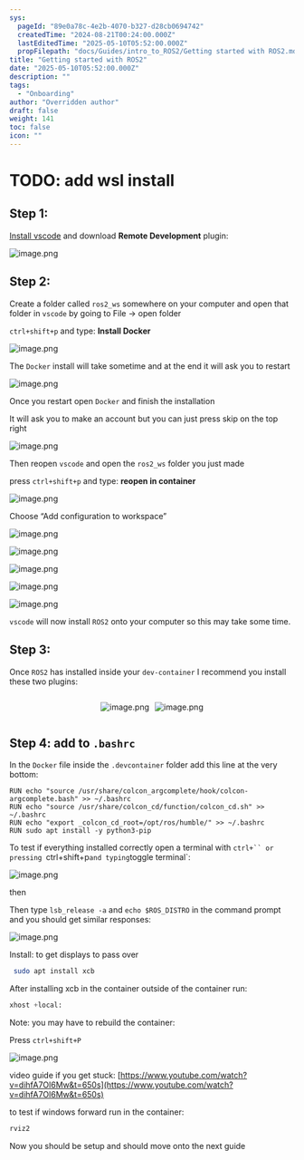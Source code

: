 ```yaml
---
sys:
  pageId: "89e0a78c-4e2b-4070-b327-d28cb0694742"
  createdTime: "2024-08-21T00:24:00.000Z"
  lastEditedTime: "2025-05-10T05:52:00.000Z"
  propFilepath: "docs/Guides/intro_to_ROS2/Getting started with ROS2.md"
title: "Getting started with ROS2"
date: "2025-05-10T05:52:00.000Z"
description: ""
tags:
  - "Onboarding"
author: "Overridden author"
draft: false
weight: 141
toc: false
icon: ""
---
```


# TODO: add wsl install

## Step 1:

[Install vscode](https://code.visualstudio.com/download) and download **Remote Development** plugin:

![image.png](https://prod-files-secure.s3.us-west-2.amazonaws.com/d518164a-d88e-44d1-a4ee-3adb3bd8bce0/efb52993-1881-4a40-b95e-6f020334f022/image.png?X-Amz-Algorithm=AWS4-HMAC-SHA256&X-Amz-Content-Sha256=UNSIGNED-PAYLOAD&X-Amz-Credential=ASIAZI2LB46674JX724B%2F20250515%2Fus-west-2%2Fs3%2Faws4_request&X-Amz-Date=20250515T061315Z&X-Amz-Expires=3600&X-Amz-Security-Token=IQoJb3JpZ2luX2VjEG4aCXVzLXdlc3QtMiJGMEQCIEqcYVpVDb6BihNdB6D3fHgYBUSj9MmFW1a1%2FPeBbe8oAiAqk%2FT8YXdM47fvF7OD8ylu3eFEos%2FG10eIyeF5z8Y06yr%2FAwgnEAAaDDYzNzQyMzE4MzgwNSIMNH%2FJ%2BcO%2Fv7lvR8NGKtwDpU6q5tz9NFJsWK76tzEnXGOuYZUmmR6p02M1THT9KdfxMkvj3tmL%2BJ6%2FX46NWn3fEH1%2FSIqgLMCKqZEGXd9VQ80xM7RRjD%2Fn%2FS0HGBNxYAH8qE1EiFRthiw8q6VD7%2BlJGIqWzNa1BK9DCXa1I8ijHuhhI7mYTbbMAwW5OfEGFb8SDik0qwXpM%2F1WHadKLx6g2xkCel4Rqv9J0YvD%2FLYA9Wh57hW9JrcaAUjf6HXMeOrwjlsTlXdH1PbPvZ%2F72jAbgXnKkMXzSp3SKBXfV1HJeTF66OYB4IpugynLO3PUfTqvY7mbyJWpR0fBuE%2BWnwmOdgi%2FZSeLDdbpGZdCTKnrSIgdx9QJSg25DtnSM88gD%2Fvzu83JUnzoSIelbJ3Zd%2ByrMWxEWfJU%2FMJALeUBuJvAMbCBcehkEtM01N7MtYGdGx5WoxGIwlZmZJYoXaGNlWwJlJ92EydDoTKU4K7%2BDBB6PlxS0O1dzaOl7WAtqUOqDbOP%2BROLox0%2B9egYMxVvy91Ic5R%2B2NLIPDgEHFUqgG%2FOYy637rrTq%2FJcG54BzdmMtrDUpzTQcYxMRlsUiANLC57Okbx05sOmUrlAbqSAVuDKLP6TQ6nJGAsHY0RsVIfR%2FLTzvNq%2BnCmR8dYHGesw8ISWwQY6pgE3BxA3HoFz6DrR%2FwoxnK9gclkTJKqecRplwySpfv8%2BgzMHIKOurQ8s6S4EYkf8sKC2I7GfXNQbgMT%2B%2Bs9FkzPwiyRRWXMSG9Jlphr0pBy%2BxT%2B%2FqkJBOrZk6bcocJsxp3oMbyYVYeAU7cwS2%2FGNPJnAUWXCEC%2B6od4Edkt35WkQyQAVlRHwx6cOv1VQN5sZvUZm%2FUUEjeYpBWyrLcD6VRU8j5yHR0ue&X-Amz-Signature=85a5c75eca08a75fd1f08d72dd029ae2d2e13f0c9a0160b531666fc8335d8f87&X-Amz-SignedHeaders=host&x-id=GetObject)

## Step 2:

Create a folder called `ros2_ws` somewhere on your computer and open that folder in `vscode` by going to File → open folder 

`ctrl+shift+p` and type: **Install Docker**

![image.png](https://prod-files-secure.s3.us-west-2.amazonaws.com/d518164a-d88e-44d1-a4ee-3adb3bd8bce0/2269dc0e-1cd5-47ff-bceb-c04ad9b2eab0/image.png?X-Amz-Algorithm=AWS4-HMAC-SHA256&X-Amz-Content-Sha256=UNSIGNED-PAYLOAD&X-Amz-Credential=ASIAZI2LB46674JX724B%2F20250515%2Fus-west-2%2Fs3%2Faws4_request&X-Amz-Date=20250515T061315Z&X-Amz-Expires=3600&X-Amz-Security-Token=IQoJb3JpZ2luX2VjEG4aCXVzLXdlc3QtMiJGMEQCIEqcYVpVDb6BihNdB6D3fHgYBUSj9MmFW1a1%2FPeBbe8oAiAqk%2FT8YXdM47fvF7OD8ylu3eFEos%2FG10eIyeF5z8Y06yr%2FAwgnEAAaDDYzNzQyMzE4MzgwNSIMNH%2FJ%2BcO%2Fv7lvR8NGKtwDpU6q5tz9NFJsWK76tzEnXGOuYZUmmR6p02M1THT9KdfxMkvj3tmL%2BJ6%2FX46NWn3fEH1%2FSIqgLMCKqZEGXd9VQ80xM7RRjD%2Fn%2FS0HGBNxYAH8qE1EiFRthiw8q6VD7%2BlJGIqWzNa1BK9DCXa1I8ijHuhhI7mYTbbMAwW5OfEGFb8SDik0qwXpM%2F1WHadKLx6g2xkCel4Rqv9J0YvD%2FLYA9Wh57hW9JrcaAUjf6HXMeOrwjlsTlXdH1PbPvZ%2F72jAbgXnKkMXzSp3SKBXfV1HJeTF66OYB4IpugynLO3PUfTqvY7mbyJWpR0fBuE%2BWnwmOdgi%2FZSeLDdbpGZdCTKnrSIgdx9QJSg25DtnSM88gD%2Fvzu83JUnzoSIelbJ3Zd%2ByrMWxEWfJU%2FMJALeUBuJvAMbCBcehkEtM01N7MtYGdGx5WoxGIwlZmZJYoXaGNlWwJlJ92EydDoTKU4K7%2BDBB6PlxS0O1dzaOl7WAtqUOqDbOP%2BROLox0%2B9egYMxVvy91Ic5R%2B2NLIPDgEHFUqgG%2FOYy637rrTq%2FJcG54BzdmMtrDUpzTQcYxMRlsUiANLC57Okbx05sOmUrlAbqSAVuDKLP6TQ6nJGAsHY0RsVIfR%2FLTzvNq%2BnCmR8dYHGesw8ISWwQY6pgE3BxA3HoFz6DrR%2FwoxnK9gclkTJKqecRplwySpfv8%2BgzMHIKOurQ8s6S4EYkf8sKC2I7GfXNQbgMT%2B%2Bs9FkzPwiyRRWXMSG9Jlphr0pBy%2BxT%2B%2FqkJBOrZk6bcocJsxp3oMbyYVYeAU7cwS2%2FGNPJnAUWXCEC%2B6od4Edkt35WkQyQAVlRHwx6cOv1VQN5sZvUZm%2FUUEjeYpBWyrLcD6VRU8j5yHR0ue&X-Amz-Signature=9713361f62a7ee7503a3cda2e07f779c947fce369d071cccda34b7c0ae5623ad&X-Amz-SignedHeaders=host&x-id=GetObject)

The `Docker` install will take sometime and at the end it will ask you to restart

![image.png](https://prod-files-secure.s3.us-west-2.amazonaws.com/d518164a-d88e-44d1-a4ee-3adb3bd8bce0/ed233f78-be33-4b1f-b89c-9c346c0e961e/image.png?X-Amz-Algorithm=AWS4-HMAC-SHA256&X-Amz-Content-Sha256=UNSIGNED-PAYLOAD&X-Amz-Credential=ASIAZI2LB46674JX724B%2F20250515%2Fus-west-2%2Fs3%2Faws4_request&X-Amz-Date=20250515T061315Z&X-Amz-Expires=3600&X-Amz-Security-Token=IQoJb3JpZ2luX2VjEG4aCXVzLXdlc3QtMiJGMEQCIEqcYVpVDb6BihNdB6D3fHgYBUSj9MmFW1a1%2FPeBbe8oAiAqk%2FT8YXdM47fvF7OD8ylu3eFEos%2FG10eIyeF5z8Y06yr%2FAwgnEAAaDDYzNzQyMzE4MzgwNSIMNH%2FJ%2BcO%2Fv7lvR8NGKtwDpU6q5tz9NFJsWK76tzEnXGOuYZUmmR6p02M1THT9KdfxMkvj3tmL%2BJ6%2FX46NWn3fEH1%2FSIqgLMCKqZEGXd9VQ80xM7RRjD%2Fn%2FS0HGBNxYAH8qE1EiFRthiw8q6VD7%2BlJGIqWzNa1BK9DCXa1I8ijHuhhI7mYTbbMAwW5OfEGFb8SDik0qwXpM%2F1WHadKLx6g2xkCel4Rqv9J0YvD%2FLYA9Wh57hW9JrcaAUjf6HXMeOrwjlsTlXdH1PbPvZ%2F72jAbgXnKkMXzSp3SKBXfV1HJeTF66OYB4IpugynLO3PUfTqvY7mbyJWpR0fBuE%2BWnwmOdgi%2FZSeLDdbpGZdCTKnrSIgdx9QJSg25DtnSM88gD%2Fvzu83JUnzoSIelbJ3Zd%2ByrMWxEWfJU%2FMJALeUBuJvAMbCBcehkEtM01N7MtYGdGx5WoxGIwlZmZJYoXaGNlWwJlJ92EydDoTKU4K7%2BDBB6PlxS0O1dzaOl7WAtqUOqDbOP%2BROLox0%2B9egYMxVvy91Ic5R%2B2NLIPDgEHFUqgG%2FOYy637rrTq%2FJcG54BzdmMtrDUpzTQcYxMRlsUiANLC57Okbx05sOmUrlAbqSAVuDKLP6TQ6nJGAsHY0RsVIfR%2FLTzvNq%2BnCmR8dYHGesw8ISWwQY6pgE3BxA3HoFz6DrR%2FwoxnK9gclkTJKqecRplwySpfv8%2BgzMHIKOurQ8s6S4EYkf8sKC2I7GfXNQbgMT%2B%2Bs9FkzPwiyRRWXMSG9Jlphr0pBy%2BxT%2B%2FqkJBOrZk6bcocJsxp3oMbyYVYeAU7cwS2%2FGNPJnAUWXCEC%2B6od4Edkt35WkQyQAVlRHwx6cOv1VQN5sZvUZm%2FUUEjeYpBWyrLcD6VRU8j5yHR0ue&X-Amz-Signature=75f9a0f2903b01764b01d69f990259606f4e16e33cffda6c93997c8646d3a83e&X-Amz-SignedHeaders=host&x-id=GetObject)

Once you restart open `Docker` and finish the installation

It will ask you to make an account but you can just press skip on the top right

![image.png](https://prod-files-secure.s3.us-west-2.amazonaws.com/d518164a-d88e-44d1-a4ee-3adb3bd8bce0/21010ad9-1659-4fd9-9f59-9932a09b2a3d/image.png?X-Amz-Algorithm=AWS4-HMAC-SHA256&X-Amz-Content-Sha256=UNSIGNED-PAYLOAD&X-Amz-Credential=ASIAZI2LB46674JX724B%2F20250515%2Fus-west-2%2Fs3%2Faws4_request&X-Amz-Date=20250515T061315Z&X-Amz-Expires=3600&X-Amz-Security-Token=IQoJb3JpZ2luX2VjEG4aCXVzLXdlc3QtMiJGMEQCIEqcYVpVDb6BihNdB6D3fHgYBUSj9MmFW1a1%2FPeBbe8oAiAqk%2FT8YXdM47fvF7OD8ylu3eFEos%2FG10eIyeF5z8Y06yr%2FAwgnEAAaDDYzNzQyMzE4MzgwNSIMNH%2FJ%2BcO%2Fv7lvR8NGKtwDpU6q5tz9NFJsWK76tzEnXGOuYZUmmR6p02M1THT9KdfxMkvj3tmL%2BJ6%2FX46NWn3fEH1%2FSIqgLMCKqZEGXd9VQ80xM7RRjD%2Fn%2FS0HGBNxYAH8qE1EiFRthiw8q6VD7%2BlJGIqWzNa1BK9DCXa1I8ijHuhhI7mYTbbMAwW5OfEGFb8SDik0qwXpM%2F1WHadKLx6g2xkCel4Rqv9J0YvD%2FLYA9Wh57hW9JrcaAUjf6HXMeOrwjlsTlXdH1PbPvZ%2F72jAbgXnKkMXzSp3SKBXfV1HJeTF66OYB4IpugynLO3PUfTqvY7mbyJWpR0fBuE%2BWnwmOdgi%2FZSeLDdbpGZdCTKnrSIgdx9QJSg25DtnSM88gD%2Fvzu83JUnzoSIelbJ3Zd%2ByrMWxEWfJU%2FMJALeUBuJvAMbCBcehkEtM01N7MtYGdGx5WoxGIwlZmZJYoXaGNlWwJlJ92EydDoTKU4K7%2BDBB6PlxS0O1dzaOl7WAtqUOqDbOP%2BROLox0%2B9egYMxVvy91Ic5R%2B2NLIPDgEHFUqgG%2FOYy637rrTq%2FJcG54BzdmMtrDUpzTQcYxMRlsUiANLC57Okbx05sOmUrlAbqSAVuDKLP6TQ6nJGAsHY0RsVIfR%2FLTzvNq%2BnCmR8dYHGesw8ISWwQY6pgE3BxA3HoFz6DrR%2FwoxnK9gclkTJKqecRplwySpfv8%2BgzMHIKOurQ8s6S4EYkf8sKC2I7GfXNQbgMT%2B%2Bs9FkzPwiyRRWXMSG9Jlphr0pBy%2BxT%2B%2FqkJBOrZk6bcocJsxp3oMbyYVYeAU7cwS2%2FGNPJnAUWXCEC%2B6od4Edkt35WkQyQAVlRHwx6cOv1VQN5sZvUZm%2FUUEjeYpBWyrLcD6VRU8j5yHR0ue&X-Amz-Signature=6adbd5b36b96f8159bc0fa444c1d536c01a23b421ede567a4101a35f61e00f71&X-Amz-SignedHeaders=host&x-id=GetObject)

Then reopen `vscode` and open the `ros2_ws` folder you just made

press `ctrl+shift+p` and type: **reopen in container**

![image.png](https://prod-files-secure.s3.us-west-2.amazonaws.com/d518164a-d88e-44d1-a4ee-3adb3bd8bce0/4e93b8c2-41ad-488c-8095-c74205196118/image.png?X-Amz-Algorithm=AWS4-HMAC-SHA256&X-Amz-Content-Sha256=UNSIGNED-PAYLOAD&X-Amz-Credential=ASIAZI2LB46674JX724B%2F20250515%2Fus-west-2%2Fs3%2Faws4_request&X-Amz-Date=20250515T061315Z&X-Amz-Expires=3600&X-Amz-Security-Token=IQoJb3JpZ2luX2VjEG4aCXVzLXdlc3QtMiJGMEQCIEqcYVpVDb6BihNdB6D3fHgYBUSj9MmFW1a1%2FPeBbe8oAiAqk%2FT8YXdM47fvF7OD8ylu3eFEos%2FG10eIyeF5z8Y06yr%2FAwgnEAAaDDYzNzQyMzE4MzgwNSIMNH%2FJ%2BcO%2Fv7lvR8NGKtwDpU6q5tz9NFJsWK76tzEnXGOuYZUmmR6p02M1THT9KdfxMkvj3tmL%2BJ6%2FX46NWn3fEH1%2FSIqgLMCKqZEGXd9VQ80xM7RRjD%2Fn%2FS0HGBNxYAH8qE1EiFRthiw8q6VD7%2BlJGIqWzNa1BK9DCXa1I8ijHuhhI7mYTbbMAwW5OfEGFb8SDik0qwXpM%2F1WHadKLx6g2xkCel4Rqv9J0YvD%2FLYA9Wh57hW9JrcaAUjf6HXMeOrwjlsTlXdH1PbPvZ%2F72jAbgXnKkMXzSp3SKBXfV1HJeTF66OYB4IpugynLO3PUfTqvY7mbyJWpR0fBuE%2BWnwmOdgi%2FZSeLDdbpGZdCTKnrSIgdx9QJSg25DtnSM88gD%2Fvzu83JUnzoSIelbJ3Zd%2ByrMWxEWfJU%2FMJALeUBuJvAMbCBcehkEtM01N7MtYGdGx5WoxGIwlZmZJYoXaGNlWwJlJ92EydDoTKU4K7%2BDBB6PlxS0O1dzaOl7WAtqUOqDbOP%2BROLox0%2B9egYMxVvy91Ic5R%2B2NLIPDgEHFUqgG%2FOYy637rrTq%2FJcG54BzdmMtrDUpzTQcYxMRlsUiANLC57Okbx05sOmUrlAbqSAVuDKLP6TQ6nJGAsHY0RsVIfR%2FLTzvNq%2BnCmR8dYHGesw8ISWwQY6pgE3BxA3HoFz6DrR%2FwoxnK9gclkTJKqecRplwySpfv8%2BgzMHIKOurQ8s6S4EYkf8sKC2I7GfXNQbgMT%2B%2Bs9FkzPwiyRRWXMSG9Jlphr0pBy%2BxT%2B%2FqkJBOrZk6bcocJsxp3oMbyYVYeAU7cwS2%2FGNPJnAUWXCEC%2B6od4Edkt35WkQyQAVlRHwx6cOv1VQN5sZvUZm%2FUUEjeYpBWyrLcD6VRU8j5yHR0ue&X-Amz-Signature=ff5b7bb035fbb6a608aa275291547961c9fa0df024da6596a95da3be0f6ca3b8&X-Amz-SignedHeaders=host&x-id=GetObject)

Choose “Add configuration to workspace”

![image.png](https://prod-files-secure.s3.us-west-2.amazonaws.com/d518164a-d88e-44d1-a4ee-3adb3bd8bce0/9560b282-5060-4989-ba37-97e7b2c22476/image.png?X-Amz-Algorithm=AWS4-HMAC-SHA256&X-Amz-Content-Sha256=UNSIGNED-PAYLOAD&X-Amz-Credential=ASIAZI2LB46674JX724B%2F20250515%2Fus-west-2%2Fs3%2Faws4_request&X-Amz-Date=20250515T061315Z&X-Amz-Expires=3600&X-Amz-Security-Token=IQoJb3JpZ2luX2VjEG4aCXVzLXdlc3QtMiJGMEQCIEqcYVpVDb6BihNdB6D3fHgYBUSj9MmFW1a1%2FPeBbe8oAiAqk%2FT8YXdM47fvF7OD8ylu3eFEos%2FG10eIyeF5z8Y06yr%2FAwgnEAAaDDYzNzQyMzE4MzgwNSIMNH%2FJ%2BcO%2Fv7lvR8NGKtwDpU6q5tz9NFJsWK76tzEnXGOuYZUmmR6p02M1THT9KdfxMkvj3tmL%2BJ6%2FX46NWn3fEH1%2FSIqgLMCKqZEGXd9VQ80xM7RRjD%2Fn%2FS0HGBNxYAH8qE1EiFRthiw8q6VD7%2BlJGIqWzNa1BK9DCXa1I8ijHuhhI7mYTbbMAwW5OfEGFb8SDik0qwXpM%2F1WHadKLx6g2xkCel4Rqv9J0YvD%2FLYA9Wh57hW9JrcaAUjf6HXMeOrwjlsTlXdH1PbPvZ%2F72jAbgXnKkMXzSp3SKBXfV1HJeTF66OYB4IpugynLO3PUfTqvY7mbyJWpR0fBuE%2BWnwmOdgi%2FZSeLDdbpGZdCTKnrSIgdx9QJSg25DtnSM88gD%2Fvzu83JUnzoSIelbJ3Zd%2ByrMWxEWfJU%2FMJALeUBuJvAMbCBcehkEtM01N7MtYGdGx5WoxGIwlZmZJYoXaGNlWwJlJ92EydDoTKU4K7%2BDBB6PlxS0O1dzaOl7WAtqUOqDbOP%2BROLox0%2B9egYMxVvy91Ic5R%2B2NLIPDgEHFUqgG%2FOYy637rrTq%2FJcG54BzdmMtrDUpzTQcYxMRlsUiANLC57Okbx05sOmUrlAbqSAVuDKLP6TQ6nJGAsHY0RsVIfR%2FLTzvNq%2BnCmR8dYHGesw8ISWwQY6pgE3BxA3HoFz6DrR%2FwoxnK9gclkTJKqecRplwySpfv8%2BgzMHIKOurQ8s6S4EYkf8sKC2I7GfXNQbgMT%2B%2Bs9FkzPwiyRRWXMSG9Jlphr0pBy%2BxT%2B%2FqkJBOrZk6bcocJsxp3oMbyYVYeAU7cwS2%2FGNPJnAUWXCEC%2B6od4Edkt35WkQyQAVlRHwx6cOv1VQN5sZvUZm%2FUUEjeYpBWyrLcD6VRU8j5yHR0ue&X-Amz-Signature=4231da783076a1be54c71089a1db2bdad119ff534f5e2978ab131f9351c6eb12&X-Amz-SignedHeaders=host&x-id=GetObject)

![image.png](https://prod-files-secure.s3.us-west-2.amazonaws.com/d518164a-d88e-44d1-a4ee-3adb3bd8bce0/2ee63f81-886b-48e8-a553-dc6e5eac99e4/image.png?X-Amz-Algorithm=AWS4-HMAC-SHA256&X-Amz-Content-Sha256=UNSIGNED-PAYLOAD&X-Amz-Credential=ASIAZI2LB46674JX724B%2F20250515%2Fus-west-2%2Fs3%2Faws4_request&X-Amz-Date=20250515T061315Z&X-Amz-Expires=3600&X-Amz-Security-Token=IQoJb3JpZ2luX2VjEG4aCXVzLXdlc3QtMiJGMEQCIEqcYVpVDb6BihNdB6D3fHgYBUSj9MmFW1a1%2FPeBbe8oAiAqk%2FT8YXdM47fvF7OD8ylu3eFEos%2FG10eIyeF5z8Y06yr%2FAwgnEAAaDDYzNzQyMzE4MzgwNSIMNH%2FJ%2BcO%2Fv7lvR8NGKtwDpU6q5tz9NFJsWK76tzEnXGOuYZUmmR6p02M1THT9KdfxMkvj3tmL%2BJ6%2FX46NWn3fEH1%2FSIqgLMCKqZEGXd9VQ80xM7RRjD%2Fn%2FS0HGBNxYAH8qE1EiFRthiw8q6VD7%2BlJGIqWzNa1BK9DCXa1I8ijHuhhI7mYTbbMAwW5OfEGFb8SDik0qwXpM%2F1WHadKLx6g2xkCel4Rqv9J0YvD%2FLYA9Wh57hW9JrcaAUjf6HXMeOrwjlsTlXdH1PbPvZ%2F72jAbgXnKkMXzSp3SKBXfV1HJeTF66OYB4IpugynLO3PUfTqvY7mbyJWpR0fBuE%2BWnwmOdgi%2FZSeLDdbpGZdCTKnrSIgdx9QJSg25DtnSM88gD%2Fvzu83JUnzoSIelbJ3Zd%2ByrMWxEWfJU%2FMJALeUBuJvAMbCBcehkEtM01N7MtYGdGx5WoxGIwlZmZJYoXaGNlWwJlJ92EydDoTKU4K7%2BDBB6PlxS0O1dzaOl7WAtqUOqDbOP%2BROLox0%2B9egYMxVvy91Ic5R%2B2NLIPDgEHFUqgG%2FOYy637rrTq%2FJcG54BzdmMtrDUpzTQcYxMRlsUiANLC57Okbx05sOmUrlAbqSAVuDKLP6TQ6nJGAsHY0RsVIfR%2FLTzvNq%2BnCmR8dYHGesw8ISWwQY6pgE3BxA3HoFz6DrR%2FwoxnK9gclkTJKqecRplwySpfv8%2BgzMHIKOurQ8s6S4EYkf8sKC2I7GfXNQbgMT%2B%2Bs9FkzPwiyRRWXMSG9Jlphr0pBy%2BxT%2B%2FqkJBOrZk6bcocJsxp3oMbyYVYeAU7cwS2%2FGNPJnAUWXCEC%2B6od4Edkt35WkQyQAVlRHwx6cOv1VQN5sZvUZm%2FUUEjeYpBWyrLcD6VRU8j5yHR0ue&X-Amz-Signature=896a94215346b52d743e02b968ed3ef6ff47a2ef1931e7fe57c560670f4e1066&X-Amz-SignedHeaders=host&x-id=GetObject)

![image.png](https://prod-files-secure.s3.us-west-2.amazonaws.com/d518164a-d88e-44d1-a4ee-3adb3bd8bce0/ae1580b2-b048-407e-aed9-b584224a7a04/image.png?X-Amz-Algorithm=AWS4-HMAC-SHA256&X-Amz-Content-Sha256=UNSIGNED-PAYLOAD&X-Amz-Credential=ASIAZI2LB46674JX724B%2F20250515%2Fus-west-2%2Fs3%2Faws4_request&X-Amz-Date=20250515T061315Z&X-Amz-Expires=3600&X-Amz-Security-Token=IQoJb3JpZ2luX2VjEG4aCXVzLXdlc3QtMiJGMEQCIEqcYVpVDb6BihNdB6D3fHgYBUSj9MmFW1a1%2FPeBbe8oAiAqk%2FT8YXdM47fvF7OD8ylu3eFEos%2FG10eIyeF5z8Y06yr%2FAwgnEAAaDDYzNzQyMzE4MzgwNSIMNH%2FJ%2BcO%2Fv7lvR8NGKtwDpU6q5tz9NFJsWK76tzEnXGOuYZUmmR6p02M1THT9KdfxMkvj3tmL%2BJ6%2FX46NWn3fEH1%2FSIqgLMCKqZEGXd9VQ80xM7RRjD%2Fn%2FS0HGBNxYAH8qE1EiFRthiw8q6VD7%2BlJGIqWzNa1BK9DCXa1I8ijHuhhI7mYTbbMAwW5OfEGFb8SDik0qwXpM%2F1WHadKLx6g2xkCel4Rqv9J0YvD%2FLYA9Wh57hW9JrcaAUjf6HXMeOrwjlsTlXdH1PbPvZ%2F72jAbgXnKkMXzSp3SKBXfV1HJeTF66OYB4IpugynLO3PUfTqvY7mbyJWpR0fBuE%2BWnwmOdgi%2FZSeLDdbpGZdCTKnrSIgdx9QJSg25DtnSM88gD%2Fvzu83JUnzoSIelbJ3Zd%2ByrMWxEWfJU%2FMJALeUBuJvAMbCBcehkEtM01N7MtYGdGx5WoxGIwlZmZJYoXaGNlWwJlJ92EydDoTKU4K7%2BDBB6PlxS0O1dzaOl7WAtqUOqDbOP%2BROLox0%2B9egYMxVvy91Ic5R%2B2NLIPDgEHFUqgG%2FOYy637rrTq%2FJcG54BzdmMtrDUpzTQcYxMRlsUiANLC57Okbx05sOmUrlAbqSAVuDKLP6TQ6nJGAsHY0RsVIfR%2FLTzvNq%2BnCmR8dYHGesw8ISWwQY6pgE3BxA3HoFz6DrR%2FwoxnK9gclkTJKqecRplwySpfv8%2BgzMHIKOurQ8s6S4EYkf8sKC2I7GfXNQbgMT%2B%2Bs9FkzPwiyRRWXMSG9Jlphr0pBy%2BxT%2B%2FqkJBOrZk6bcocJsxp3oMbyYVYeAU7cwS2%2FGNPJnAUWXCEC%2B6od4Edkt35WkQyQAVlRHwx6cOv1VQN5sZvUZm%2FUUEjeYpBWyrLcD6VRU8j5yHR0ue&X-Amz-Signature=1533b77877b396bed35545f07464c710134214819fb4ce4859b438b780427e39&X-Amz-SignedHeaders=host&x-id=GetObject)

![image.png](https://prod-files-secure.s3.us-west-2.amazonaws.com/d518164a-d88e-44d1-a4ee-3adb3bd8bce0/53255b28-f75e-430f-b9e3-c0ac8577e42b/image.png?X-Amz-Algorithm=AWS4-HMAC-SHA256&X-Amz-Content-Sha256=UNSIGNED-PAYLOAD&X-Amz-Credential=ASIAZI2LB46674JX724B%2F20250515%2Fus-west-2%2Fs3%2Faws4_request&X-Amz-Date=20250515T061315Z&X-Amz-Expires=3600&X-Amz-Security-Token=IQoJb3JpZ2luX2VjEG4aCXVzLXdlc3QtMiJGMEQCIEqcYVpVDb6BihNdB6D3fHgYBUSj9MmFW1a1%2FPeBbe8oAiAqk%2FT8YXdM47fvF7OD8ylu3eFEos%2FG10eIyeF5z8Y06yr%2FAwgnEAAaDDYzNzQyMzE4MzgwNSIMNH%2FJ%2BcO%2Fv7lvR8NGKtwDpU6q5tz9NFJsWK76tzEnXGOuYZUmmR6p02M1THT9KdfxMkvj3tmL%2BJ6%2FX46NWn3fEH1%2FSIqgLMCKqZEGXd9VQ80xM7RRjD%2Fn%2FS0HGBNxYAH8qE1EiFRthiw8q6VD7%2BlJGIqWzNa1BK9DCXa1I8ijHuhhI7mYTbbMAwW5OfEGFb8SDik0qwXpM%2F1WHadKLx6g2xkCel4Rqv9J0YvD%2FLYA9Wh57hW9JrcaAUjf6HXMeOrwjlsTlXdH1PbPvZ%2F72jAbgXnKkMXzSp3SKBXfV1HJeTF66OYB4IpugynLO3PUfTqvY7mbyJWpR0fBuE%2BWnwmOdgi%2FZSeLDdbpGZdCTKnrSIgdx9QJSg25DtnSM88gD%2Fvzu83JUnzoSIelbJ3Zd%2ByrMWxEWfJU%2FMJALeUBuJvAMbCBcehkEtM01N7MtYGdGx5WoxGIwlZmZJYoXaGNlWwJlJ92EydDoTKU4K7%2BDBB6PlxS0O1dzaOl7WAtqUOqDbOP%2BROLox0%2B9egYMxVvy91Ic5R%2B2NLIPDgEHFUqgG%2FOYy637rrTq%2FJcG54BzdmMtrDUpzTQcYxMRlsUiANLC57Okbx05sOmUrlAbqSAVuDKLP6TQ6nJGAsHY0RsVIfR%2FLTzvNq%2BnCmR8dYHGesw8ISWwQY6pgE3BxA3HoFz6DrR%2FwoxnK9gclkTJKqecRplwySpfv8%2BgzMHIKOurQ8s6S4EYkf8sKC2I7GfXNQbgMT%2B%2Bs9FkzPwiyRRWXMSG9Jlphr0pBy%2BxT%2B%2FqkJBOrZk6bcocJsxp3oMbyYVYeAU7cwS2%2FGNPJnAUWXCEC%2B6od4Edkt35WkQyQAVlRHwx6cOv1VQN5sZvUZm%2FUUEjeYpBWyrLcD6VRU8j5yHR0ue&X-Amz-Signature=4651d4bfd11c6ba665ce733a067c0ff15a3d406710e08a6b642a36cebba66f15&X-Amz-SignedHeaders=host&x-id=GetObject)

![image.png](https://prod-files-secure.s3.us-west-2.amazonaws.com/d518164a-d88e-44d1-a4ee-3adb3bd8bce0/7c562767-5af9-4ffb-97d1-327bcdf4ee00/image.png?X-Amz-Algorithm=AWS4-HMAC-SHA256&X-Amz-Content-Sha256=UNSIGNED-PAYLOAD&X-Amz-Credential=ASIAZI2LB46674JX724B%2F20250515%2Fus-west-2%2Fs3%2Faws4_request&X-Amz-Date=20250515T061315Z&X-Amz-Expires=3600&X-Amz-Security-Token=IQoJb3JpZ2luX2VjEG4aCXVzLXdlc3QtMiJGMEQCIEqcYVpVDb6BihNdB6D3fHgYBUSj9MmFW1a1%2FPeBbe8oAiAqk%2FT8YXdM47fvF7OD8ylu3eFEos%2FG10eIyeF5z8Y06yr%2FAwgnEAAaDDYzNzQyMzE4MzgwNSIMNH%2FJ%2BcO%2Fv7lvR8NGKtwDpU6q5tz9NFJsWK76tzEnXGOuYZUmmR6p02M1THT9KdfxMkvj3tmL%2BJ6%2FX46NWn3fEH1%2FSIqgLMCKqZEGXd9VQ80xM7RRjD%2Fn%2FS0HGBNxYAH8qE1EiFRthiw8q6VD7%2BlJGIqWzNa1BK9DCXa1I8ijHuhhI7mYTbbMAwW5OfEGFb8SDik0qwXpM%2F1WHadKLx6g2xkCel4Rqv9J0YvD%2FLYA9Wh57hW9JrcaAUjf6HXMeOrwjlsTlXdH1PbPvZ%2F72jAbgXnKkMXzSp3SKBXfV1HJeTF66OYB4IpugynLO3PUfTqvY7mbyJWpR0fBuE%2BWnwmOdgi%2FZSeLDdbpGZdCTKnrSIgdx9QJSg25DtnSM88gD%2Fvzu83JUnzoSIelbJ3Zd%2ByrMWxEWfJU%2FMJALeUBuJvAMbCBcehkEtM01N7MtYGdGx5WoxGIwlZmZJYoXaGNlWwJlJ92EydDoTKU4K7%2BDBB6PlxS0O1dzaOl7WAtqUOqDbOP%2BROLox0%2B9egYMxVvy91Ic5R%2B2NLIPDgEHFUqgG%2FOYy637rrTq%2FJcG54BzdmMtrDUpzTQcYxMRlsUiANLC57Okbx05sOmUrlAbqSAVuDKLP6TQ6nJGAsHY0RsVIfR%2FLTzvNq%2BnCmR8dYHGesw8ISWwQY6pgE3BxA3HoFz6DrR%2FwoxnK9gclkTJKqecRplwySpfv8%2BgzMHIKOurQ8s6S4EYkf8sKC2I7GfXNQbgMT%2B%2Bs9FkzPwiyRRWXMSG9Jlphr0pBy%2BxT%2B%2FqkJBOrZk6bcocJsxp3oMbyYVYeAU7cwS2%2FGNPJnAUWXCEC%2B6od4Edkt35WkQyQAVlRHwx6cOv1VQN5sZvUZm%2FUUEjeYpBWyrLcD6VRU8j5yHR0ue&X-Amz-Signature=d875ef91b39e24cb89916875ec61271806e06dd6947b81ded75a9efd61d48742&X-Amz-SignedHeaders=host&x-id=GetObject)

`vscode` will now install `ROS2` onto your computer so this may take some time.

## Step 3:

Once `ROS2` has installed inside your `dev-container` I recommend you install these two plugins:

<div style="display: flex;flex-direction: row; column-gap:10px; max-width: 630px;justify-content: center;">
<div>

![image.png](https://prod-files-secure.s3.us-west-2.amazonaws.com/d518164a-d88e-44d1-a4ee-3adb3bd8bce0/3fc3d550-5a54-4ba1-ba6b-faa01cdb7369/image.png?X-Amz-Algorithm=AWS4-HMAC-SHA256&X-Amz-Content-Sha256=UNSIGNED-PAYLOAD&X-Amz-Credential=ASIAZI2LB466ZJ4XICBQ%2F20250515%2Fus-west-2%2Fs3%2Faws4_request&X-Amz-Date=20250515T061329Z&X-Amz-Expires=3600&X-Amz-Security-Token=IQoJb3JpZ2luX2VjEG4aCXVzLXdlc3QtMiJIMEYCIQDPY7TvDdzNjAn7qBbVNXuqcPoA9n%2FNkxwKe3Ue1gqlJQIhAI3nQTZ4iVsr%2BbPbg0mkbi8ygvr1w6aCmcEu%2B3jjWDheKv8DCCcQABoMNjM3NDIzMTgzODA1Igw5iIzcUHYlc%2FGU%2B%2FAq3APYPuzH3Vmy0QNNsijtPQ81BpEh0OZGgY3cup9dzW%2Fq4EKTBJpdPZxsQ9LFYJH5KeHUzJn2QDZZ52A1mQ4HAsSZdaVEt64S9htQ8GXQYklP9ZpK9FvBbXznHLGBi2eqogh82m%2FQxkxFpcxkjOjyLF7J%2BJyhHO6%2Bz7U712MYl2ez%2Bare%2F%2Bs%2FVGTQWvnOhMUfnLgjnSBOyiL2gjyh95Gk%2FiI1zHr3kMGB51lqJVS1iE8yoF9RmwvT%2FwIX7iPfwoFr3P52SA6k7sih6NUdzyDhXj0wbeAETzZxZhOO8JJmLEncCBe%2BGnPtVQ3%2FyTzaT1bnqOO%2F1Al1FhNEdjS62Bos8yKKFTEj4Ht%2BhI%2BJVU2Zv3IHw7E7eRsNTh2GXif4YNXCstGy6qISb8b5O9Z%2BTqg4fWoH0TbqEJ4J6UVrEhcKqOL5Q%2FtvP7gSsjhyrrKkIxNfRjka%2BrzJrxoWSho9a8c71Chyy4x46GHT2CGiLqM2uBVZWyp72gom56GPoHXRTrxscVvKg41D1naUoRPuN5%2FfmdxsxiJp7eENJ3VTJsLA%2BhFo%2F2GcBH%2FoP3V5s2TRRO%2FgI5TUZHWfQMNjtcKnK%2F9%2By797ydKvCtTTyt4wFS4aJYL7Jb2eOvxx5DeC1o6sOzCuhJbBBjqkAc9Roh12m38QF2X7uuWrvfHAQ643tw2wJUO3akWQUX2CXL5R5fGSgCqtlEzNbmC7lRtGL001Ctml15KAZmCql93njoCjaot%2BA27ZFmdpLTyxpHS2hkwGN4B9aHvaxDsZ%2BiFw9hFmulcfXtsvJU9KMI50wyglNjylSHSkHJ3aFh1MvW0jHC95tvtOYrKmYBDQYZMalPxEPEnqbjtz03NAbb%2B2kflZ&X-Amz-Signature=0883abd2b61ef91ab777ed0d2fe9cf5a174043b3737313e164dc054c52ab51e8&X-Amz-SignedHeaders=host&x-id=GetObject)

</div>
<div>

![image.png](https://prod-files-secure.s3.us-west-2.amazonaws.com/d518164a-d88e-44d1-a4ee-3adb3bd8bce0/d994cc66-13c2-4093-a5a3-f84cf4601a82/image.png?X-Amz-Algorithm=AWS4-HMAC-SHA256&X-Amz-Content-Sha256=UNSIGNED-PAYLOAD&X-Amz-Credential=ASIAZI2LB46667YXR6P4%2F20250515%2Fus-west-2%2Fs3%2Faws4_request&X-Amz-Date=20250515T061329Z&X-Amz-Expires=3600&X-Amz-Security-Token=IQoJb3JpZ2luX2VjEG4aCXVzLXdlc3QtMiJGMEQCIBSRVv5smi2buqwnpVK7JPpvjw%2F7V%2BUox%2F8%2BPQJ7u9uzAiBwMYWFpySDzIVgmTnBqj48KvlrC5eP7MZUqDnXXycgLCr%2FAwgnEAAaDDYzNzQyMzE4MzgwNSIMdKp6pspCiBPtZFYWKtwDAEQwb62ywP1LNkNrNT8cpeqCRiJJLq5WHyG4k8zZqnrLl%2F2RLXA2Fa5hbcvLRYPrVNA0otcT7E3wDBKYKl2MghrR8VMG2v%2B32Y0SqKtUkavtkTQKjXjzFe9s6dwgID8y1XeMGMM%2FpxMHeOSuI1dtfL7%2BNtD8wTzVefpj00H%2BhbFIr9k6SHcr6%2BOXzAxYbhRoankiaJkX%2BdvZ29Dgk6E0tqwBtwp6zwggZEulR9aOFwdsGNREB7tEtLU98XryXlhqQoj2ahDS1ID%2Bwf1CNj9IExLMrh5UhzQapx15XgsCuz55cKZHQe6bLBGqMMsAGqr00GOZcYR1yUcQR%2F%2FUJuPzZ6JfO1QgAiSWpSx4CQaNbfCiR%2BDYFunf5M9K70JZUTlyrRBaDAsamN9uqUEbxNqRIRR6QQfbk6AucgYIW4rfjBfDEhHeB%2FmL8nLr6AGc32vHy1JeKHdnwtG3T4iLFU8Q6MigRA1iqWvQ83BDh2L8K4GyBqLv6JYdlcwcVMIOfkOEWgGJ5UvuZ5p3yN5OkSJqySaQYsiQwIOxnkYCbrmiprtU9bAujfHoev3lryDqp1GFOZWWDVeQ5Zb%2BmvUGwgXhxIZU%2F4U0bdHSVMyeJH50lYLN1GxJWD0X4LXiidEwpISWwQY6pgEX%2B5RVnKvGs%2F7Gruw5llNm%2FkuUA2TmZl1u5LT%2BwyhNjTNjpVxdQFIl1pmPs7XW0F7qVvkWkimf9Hm0Yu4DqRWQS2FnpIy1THaUouJqPnIPdfheKZvXDJ72DVEG%2B70oOwX0YXF%2B5fhC8G3Ragu1VRhyCv%2FG4qtcwNoNOkF%2Bu9evLCtX%2FinxNVdUWR7e%2FAS%2BOuBEhfuTCKGHyEL8d%2Fn55N4rBZ5HwMqO&X-Amz-Signature=13d73c828e695e0c77aa87cf1e13e51fe25abc47fca111492ba714472c613976&X-Amz-SignedHeaders=host&x-id=GetObject)

</div>
</div>

## Step 4: add to `.bashrc`

In the `Docker` file inside the `.devcontainer` folder add this line at the very bottom: 

```docker
RUN echo "source /usr/share/colcon_argcomplete/hook/colcon-argcomplete.bash" >> ~/.bashrc
RUN echo "source /usr/share/colcon_cd/function/colcon_cd.sh" >> ~/.bashrc
RUN echo "export _colcon_cd_root=/opt/ros/humble/" >> ~/.bashrc
RUN sudo apt install -y python3-pip 
```

To test if everything installed correctly open a terminal with `ctrl+`` or pressing `ctrl+shift+p` and typing `toggle terminal`:

![image.png](https://prod-files-secure.s3.us-west-2.amazonaws.com/d518164a-d88e-44d1-a4ee-3adb3bd8bce0/6a4943d8-b04e-4c02-9a58-775f3384d1a5/image.png?X-Amz-Algorithm=AWS4-HMAC-SHA256&X-Amz-Content-Sha256=UNSIGNED-PAYLOAD&X-Amz-Credential=ASIAZI2LB46674JX724B%2F20250515%2Fus-west-2%2Fs3%2Faws4_request&X-Amz-Date=20250515T061315Z&X-Amz-Expires=3600&X-Amz-Security-Token=IQoJb3JpZ2luX2VjEG4aCXVzLXdlc3QtMiJGMEQCIEqcYVpVDb6BihNdB6D3fHgYBUSj9MmFW1a1%2FPeBbe8oAiAqk%2FT8YXdM47fvF7OD8ylu3eFEos%2FG10eIyeF5z8Y06yr%2FAwgnEAAaDDYzNzQyMzE4MzgwNSIMNH%2FJ%2BcO%2Fv7lvR8NGKtwDpU6q5tz9NFJsWK76tzEnXGOuYZUmmR6p02M1THT9KdfxMkvj3tmL%2BJ6%2FX46NWn3fEH1%2FSIqgLMCKqZEGXd9VQ80xM7RRjD%2Fn%2FS0HGBNxYAH8qE1EiFRthiw8q6VD7%2BlJGIqWzNa1BK9DCXa1I8ijHuhhI7mYTbbMAwW5OfEGFb8SDik0qwXpM%2F1WHadKLx6g2xkCel4Rqv9J0YvD%2FLYA9Wh57hW9JrcaAUjf6HXMeOrwjlsTlXdH1PbPvZ%2F72jAbgXnKkMXzSp3SKBXfV1HJeTF66OYB4IpugynLO3PUfTqvY7mbyJWpR0fBuE%2BWnwmOdgi%2FZSeLDdbpGZdCTKnrSIgdx9QJSg25DtnSM88gD%2Fvzu83JUnzoSIelbJ3Zd%2ByrMWxEWfJU%2FMJALeUBuJvAMbCBcehkEtM01N7MtYGdGx5WoxGIwlZmZJYoXaGNlWwJlJ92EydDoTKU4K7%2BDBB6PlxS0O1dzaOl7WAtqUOqDbOP%2BROLox0%2B9egYMxVvy91Ic5R%2B2NLIPDgEHFUqgG%2FOYy637rrTq%2FJcG54BzdmMtrDUpzTQcYxMRlsUiANLC57Okbx05sOmUrlAbqSAVuDKLP6TQ6nJGAsHY0RsVIfR%2FLTzvNq%2BnCmR8dYHGesw8ISWwQY6pgE3BxA3HoFz6DrR%2FwoxnK9gclkTJKqecRplwySpfv8%2BgzMHIKOurQ8s6S4EYkf8sKC2I7GfXNQbgMT%2B%2Bs9FkzPwiyRRWXMSG9Jlphr0pBy%2BxT%2B%2FqkJBOrZk6bcocJsxp3oMbyYVYeAU7cwS2%2FGNPJnAUWXCEC%2B6od4Edkt35WkQyQAVlRHwx6cOv1VQN5sZvUZm%2FUUEjeYpBWyrLcD6VRU8j5yHR0ue&X-Amz-Signature=d6670c86e0955392fe8d98d1f6586a1002598e5f1101e015419597c5ba1a003d&X-Amz-SignedHeaders=host&x-id=GetObject)

then 

Then type `lsb_release -a` and `echo $ROS_DISTRO` in the command prompt and you should get similar responses:

![image.png](https://prod-files-secure.s3.us-west-2.amazonaws.com/d518164a-d88e-44d1-a4ee-3adb3bd8bce0/3e635dec-a805-4e85-8b9e-d000e5b71a4e/image.png?X-Amz-Algorithm=AWS4-HMAC-SHA256&X-Amz-Content-Sha256=UNSIGNED-PAYLOAD&X-Amz-Credential=ASIAZI2LB46674JX724B%2F20250515%2Fus-west-2%2Fs3%2Faws4_request&X-Amz-Date=20250515T061315Z&X-Amz-Expires=3600&X-Amz-Security-Token=IQoJb3JpZ2luX2VjEG4aCXVzLXdlc3QtMiJGMEQCIEqcYVpVDb6BihNdB6D3fHgYBUSj9MmFW1a1%2FPeBbe8oAiAqk%2FT8YXdM47fvF7OD8ylu3eFEos%2FG10eIyeF5z8Y06yr%2FAwgnEAAaDDYzNzQyMzE4MzgwNSIMNH%2FJ%2BcO%2Fv7lvR8NGKtwDpU6q5tz9NFJsWK76tzEnXGOuYZUmmR6p02M1THT9KdfxMkvj3tmL%2BJ6%2FX46NWn3fEH1%2FSIqgLMCKqZEGXd9VQ80xM7RRjD%2Fn%2FS0HGBNxYAH8qE1EiFRthiw8q6VD7%2BlJGIqWzNa1BK9DCXa1I8ijHuhhI7mYTbbMAwW5OfEGFb8SDik0qwXpM%2F1WHadKLx6g2xkCel4Rqv9J0YvD%2FLYA9Wh57hW9JrcaAUjf6HXMeOrwjlsTlXdH1PbPvZ%2F72jAbgXnKkMXzSp3SKBXfV1HJeTF66OYB4IpugynLO3PUfTqvY7mbyJWpR0fBuE%2BWnwmOdgi%2FZSeLDdbpGZdCTKnrSIgdx9QJSg25DtnSM88gD%2Fvzu83JUnzoSIelbJ3Zd%2ByrMWxEWfJU%2FMJALeUBuJvAMbCBcehkEtM01N7MtYGdGx5WoxGIwlZmZJYoXaGNlWwJlJ92EydDoTKU4K7%2BDBB6PlxS0O1dzaOl7WAtqUOqDbOP%2BROLox0%2B9egYMxVvy91Ic5R%2B2NLIPDgEHFUqgG%2FOYy637rrTq%2FJcG54BzdmMtrDUpzTQcYxMRlsUiANLC57Okbx05sOmUrlAbqSAVuDKLP6TQ6nJGAsHY0RsVIfR%2FLTzvNq%2BnCmR8dYHGesw8ISWwQY6pgE3BxA3HoFz6DrR%2FwoxnK9gclkTJKqecRplwySpfv8%2BgzMHIKOurQ8s6S4EYkf8sKC2I7GfXNQbgMT%2B%2Bs9FkzPwiyRRWXMSG9Jlphr0pBy%2BxT%2B%2FqkJBOrZk6bcocJsxp3oMbyYVYeAU7cwS2%2FGNPJnAUWXCEC%2B6od4Edkt35WkQyQAVlRHwx6cOv1VQN5sZvUZm%2FUUEjeYpBWyrLcD6VRU8j5yHR0ue&X-Amz-Signature=479cfa8353a1fddcfe173f943fbc183d662bed7b40f67a553a64f8fe9a6e8e9a&X-Amz-SignedHeaders=host&x-id=GetObject)

Install:  to get displays to pass over

```bash
 sudo apt install xcb
```

After installing xcb in the container outside of the container run:

```python
xhost +local:
```

Note: you may have to rebuild the container:

Press `ctrl+shift+P`

![image.png](https://prod-files-secure.s3.us-west-2.amazonaws.com/d518164a-d88e-44d1-a4ee-3adb3bd8bce0/6c2be660-2618-4c38-9c26-53554f7a0b7b/image.png?X-Amz-Algorithm=AWS4-HMAC-SHA256&X-Amz-Content-Sha256=UNSIGNED-PAYLOAD&X-Amz-Credential=ASIAZI2LB46674JX724B%2F20250515%2Fus-west-2%2Fs3%2Faws4_request&X-Amz-Date=20250515T061315Z&X-Amz-Expires=3600&X-Amz-Security-Token=IQoJb3JpZ2luX2VjEG4aCXVzLXdlc3QtMiJGMEQCIEqcYVpVDb6BihNdB6D3fHgYBUSj9MmFW1a1%2FPeBbe8oAiAqk%2FT8YXdM47fvF7OD8ylu3eFEos%2FG10eIyeF5z8Y06yr%2FAwgnEAAaDDYzNzQyMzE4MzgwNSIMNH%2FJ%2BcO%2Fv7lvR8NGKtwDpU6q5tz9NFJsWK76tzEnXGOuYZUmmR6p02M1THT9KdfxMkvj3tmL%2BJ6%2FX46NWn3fEH1%2FSIqgLMCKqZEGXd9VQ80xM7RRjD%2Fn%2FS0HGBNxYAH8qE1EiFRthiw8q6VD7%2BlJGIqWzNa1BK9DCXa1I8ijHuhhI7mYTbbMAwW5OfEGFb8SDik0qwXpM%2F1WHadKLx6g2xkCel4Rqv9J0YvD%2FLYA9Wh57hW9JrcaAUjf6HXMeOrwjlsTlXdH1PbPvZ%2F72jAbgXnKkMXzSp3SKBXfV1HJeTF66OYB4IpugynLO3PUfTqvY7mbyJWpR0fBuE%2BWnwmOdgi%2FZSeLDdbpGZdCTKnrSIgdx9QJSg25DtnSM88gD%2Fvzu83JUnzoSIelbJ3Zd%2ByrMWxEWfJU%2FMJALeUBuJvAMbCBcehkEtM01N7MtYGdGx5WoxGIwlZmZJYoXaGNlWwJlJ92EydDoTKU4K7%2BDBB6PlxS0O1dzaOl7WAtqUOqDbOP%2BROLox0%2B9egYMxVvy91Ic5R%2B2NLIPDgEHFUqgG%2FOYy637rrTq%2FJcG54BzdmMtrDUpzTQcYxMRlsUiANLC57Okbx05sOmUrlAbqSAVuDKLP6TQ6nJGAsHY0RsVIfR%2FLTzvNq%2BnCmR8dYHGesw8ISWwQY6pgE3BxA3HoFz6DrR%2FwoxnK9gclkTJKqecRplwySpfv8%2BgzMHIKOurQ8s6S4EYkf8sKC2I7GfXNQbgMT%2B%2Bs9FkzPwiyRRWXMSG9Jlphr0pBy%2BxT%2B%2FqkJBOrZk6bcocJsxp3oMbyYVYeAU7cwS2%2FGNPJnAUWXCEC%2B6od4Edkt35WkQyQAVlRHwx6cOv1VQN5sZvUZm%2FUUEjeYpBWyrLcD6VRU8j5yHR0ue&X-Amz-Signature=8c4c43f6f8d37f45d20e3d2420503e24495a74cb14e238b6ecc78d93131e2d37&X-Amz-SignedHeaders=host&x-id=GetObject)

video guide if you get stuck: [https://www.youtube.com/watch?v=dihfA7Ol6Mw&t=650s](https://www.youtube.com/watch?v=dihfA7Ol6Mw&t=650s)

to test if windows forward run in the container:

```bash
rviz2
```

Now you should be setup and should move onto the next guide 
